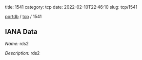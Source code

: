 title: 1541
category: tcp
date: 2022-02-10T22:46:10
slug: tcp/1541

[portdb](/) / [tcp](/category/tcp.html) / 1541


## IANA Data

_Name:_ rds2

_Description:_ rds2

